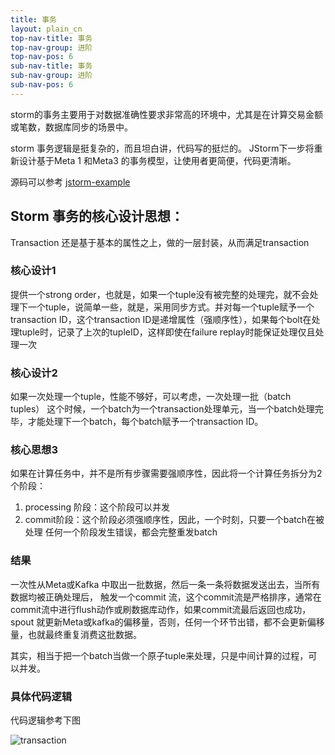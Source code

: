 ```yaml
---
title: 事务
layout: plain_cn
top-nav-title: 事务
top-nav-group: 进阶
top-nav-pos: 6
sub-nav-title: 事务
sub-nav-group: 进阶
sub-nav-pos: 6
---
```

storm的事务主要用于对数据准确性要求非常高的环境中，尤其是在计算交易金额或笔数，数据库同步的场景中。

storm 事务逻辑是挺复杂的，而且坦白讲，代码写的挺烂的。 JStorm下一步将重新设计基于Meta 1 和Meta3 的事务模型，让使用者更简便，代码更清晰。

源码可以参考 [jstorm-example](https://github.com/alibaba/jstorm/tree/master/example/sequence-split-merge/src/main/java/com/alipay/dw/jstorm/transcation)

## Storm 事务的核心设计思想：

Transaction 还是基于基本的属性之上，做的一层封装，从而满足transaction

### 核心设计1
提供一个strong order，也就是，如果一个tuple没有被完整的处理完，就不会处理下一个tuple，说简单一些，就是，采用同步方式。并对每一个tuple赋予一个transaction ID，这个transaction ID是递增属性（强顺序性），如果每个bolt在处理tuple时，记录了上次的tupleID，这样即使在failure replay时能保证处理仅且处理一次

### 核心设计2
如果一次处理一个tuple，性能不够好，可以考虑，一次处理一批（batch tuples）
这个时候，一个batch为一个transaction处理单元，当一个batch处理完毕，才能处理下一个batch，每个batch赋予一个transaction ID。

### 核心思想3
如果在计算任务中，并不是所有步骤需要强顺序性，因此将一个计算任务拆分为2个阶段：
1.	processing 阶段：这个阶段可以并发
2.	commit阶段：这个阶段必须强顺序性，因此，一个时刻，只要一个batch在被处理
任何一个阶段发生错误，都会完整重发batch

### 结果
一次性从Meta或Kafka 中取出一批数据，然后一条一条将数据发送出去，当所有数据均被正确处理后， 触发一个commit 流，这个commit流是严格排序，通常在commit流中进行flush动作或刷数据库动作，如果commit流最后返回也成功，spout 就更新Meta或kafka的偏移量，否则，任何一个环节出错，都不会更新偏移量，也就最终重复消费这批数据。

其实，相当于把一个batch当做一个原子tuple来处理，只是中间计算的过程，可以并发。

### 具体代码逻辑
代码逻辑参考下图

![transaction]({{site.baseurl}}/img/advance_cn/transaction/storm.transaction.jpg)

